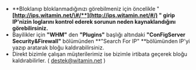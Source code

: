 * **Bloklanıp bloklanmadığınızı görebilmeniz için öncelikle " **[**http://ips.witamin.net/\#/**](http://ips.witamin.net/#/)** " girip IP'nizin loglarını kontrol ederek sorunun neden kaynaklandığını görebilirsiniz.**
* Bayilikler için **"WHM"** den **"Plugins"** başlığı altındaki **"ConFigServer Security&Firewall"** bölümünden **"Search For IP" **bölümünden IP'yi yazıp aratarak bloğu kaldırabilirsiniz. 
* Direkt bizimle çalışan müşterilerimiz ise bizimle irtibata geçerek bloğu kaldırabilirler. \( [destek@witamin.net](/destek@witamin.net) \)




